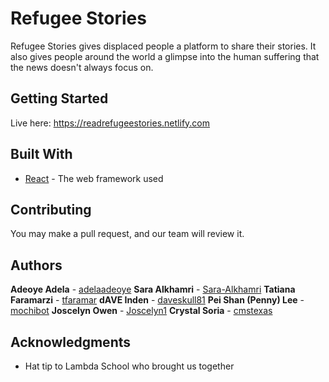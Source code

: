 # Refugee Stories

Refugee Stories gives displaced people a platform to share their stories. It also gives people around the world a glimpse into the human suffering that the news doesn't always focus on.

## Getting Started

Live here: https://readrefugeestories.netlify.com


## Built With

* [React](https://reactjs.org) - The web framework used

## Contributing

You may make a pull request, and our team will review it.


## Authors

**Adeoye Adela** - [adelaadeoye](https://github.com/adelaadeoye)
**Sara Alkhamri** - [Sara-Alkhamri](https://github.com/Sara-Alkhamri)
**Tatiana Faramarzi** - [tfaramar](https://github.com/tfaramar)
**dAVE Inden** - [daveskull81](https://github.com/daveskull81)
**Pei Shan (Penny) Lee** - [mochibot](https://github.com/mochibot)
**Joscelyn Owen** - [Joscelyn1](https://github.com/Joscelyn1)
**Crystal Soria** - [cmstexas](https://github.com/cmstexas)


## Acknowledgments

* Hat tip to Lambda School who brought us together
